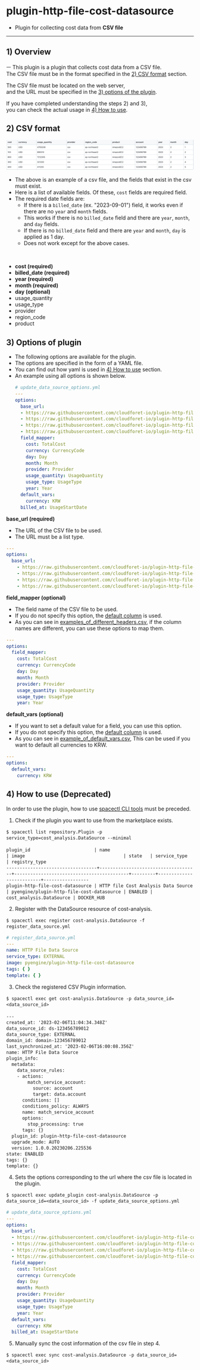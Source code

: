 # plugin-http-file-cost-datasource

* Plugin for collecting cost data from **CSV file**

---

## 1) Overview
ㅡ
This plugin is a plugin that collects cost data from a CSV file.  
The CSV file must be in the format specified in the [2) CSV format](#2-csv-format) section.  

The CSV file must be located on the web server,  
and the URL must be specified in the [3) options of the plugin](#3-options-of-plugin).  

If you have completed understanding the steps 2) and 3),  
you can check the actual usage in [4) How to use](#4-how-to-use).

## 2) CSV format

![img.png](examples/img.png)

* The above is an example of a csv file, and the fields that exist in the csv must exist.  
* Here is a list of available fields. Of these, `cost` fields are required field.  
* The required date fields are:  
  * If there is a `billed_date` (ex. "2023-09-01") field, it works even if there are no `year` and `month` fields.
  * This works if there is no `billed_date` field and there are `year`, `month`, and `day` fields.
  * If there is no `billed_date` field and there are `year` and `month`, `day` is applied as 1 day.
  * Does not work except for the above cases.

<br>

* **cost (required)**
* **billed_date (required)**
* **year (required)**
* **month (required)**
* **day (optional)**
* usage_quantity
* usage_type
* provider
* region_code
* product

## 3) Options of plugin

* The following options are available for the plugin.
* The options are specified in the form of a YAML file.
* You can find out how yaml is used in [4) How to use](#4-how-to-use) section.
* An example using all options is shown below.
  ```yaml
  # update_data_source_options.yml
  ---
  options:
    base_url:
    - https://raw.githubusercontent.com/cloudforet-io/plugin-http-file-cost-datasource/master/examples/cost_example.csv
    - https://raw.githubusercontent.com/cloudforet-io/plugin-http-file-cost-datasource/master/examples/custom_cost_example.csv
    - https://raw.githubusercontent.com/cloudforet-io/plugin-http-file-cost-datasource/master/examples/example_with_billed_at.csv
    - https://raw.githubusercontent.com/cloudforet-io/plugin-http-file-cost-datasource/master/examples/examples_of_different_headers.csv
    field_mapper:
      cost: TotalCost
      currency: CurrencyCode
      day: Day
      month: Month
      provider: Provider
      usage_quantity: UsageQuantity
      usage_type: UsageType
      year: Year
    default_vars:
      currency: KRW
    billed_at: UsageStartDate
  ```

**base_url (required)**

* The URL of the CSV file to be used.
* The URL must be a list type.

```yaml
---
options:
  base_url:
    - https://raw.githubusercontent.com/cloudforet-io/plugin-http-file-cost-datasource/master/examples/cost_example.csv
    - https://raw.githubusercontent.com/cloudforet-io/plugin-http-file-cost-datasource/master/examples/custom_cost_example.csv
    - https://raw.githubusercontent.com/cloudforet-io/plugin-http-file-cost-datasource/master/examples/example_with_billed_at.csv
    - https://raw.githubusercontent.com/cloudforet-io/plugin-http-file-cost-datasource/master/examples/examples_of_different_headers.csv
```

**field_mapper (optional)**

* The field name of the CSV file to be used.
* If you do not specify this option, the [default column](#2-csv-format) is used.
* As you can see in [examples_of_different_headers.csv](examples/examples_of_different_headers.csv), if the column names
  are different, you can use these options to map them.

```yaml
---
options:
  field_mapper:
    cost: TotalCost
    currency: CurrencyCode
    day: Day
    month: Month
    provider: Provider
    usage_quantity: UsageQuantity
    usage_type: UsageType
    year: Year
```

**default_vars (optional)**

* If you want to set a default value for a field, you can use this option.
* If you do not specify this option, the [default column](#2-csv-format) is used.
* As you can see in [example_of_default_vars.csv](examples/example_of_default_vars.csv), This can be used if you want to
  default all currencies to KRW.

```yaml
---
options:
  default_vars:
    currency: KRW
```

## 4) How to use (Deprecated)

In order to use the plugin, how to use [spacectl CLI tools](https://github.com/cloudforet-io/spacectl) must be preceded.

1. Check if the plugin you want to use from the marketplace exists.

```shell
$ spacectl list repository.Plugin -p service_type=cost_analysis.DataSource --minimal

plugin_id                        | name                                | image                                     | state   | service_type             | registry_type
----------------------------------+-------------------------------------+-------------------------------------------+---------+--------------------------+-----------------
plugin-http-file-cost-datasource | HTTP file Cost Analysis Data Source | pyengine/plugin-http-file-cost-datasource | ENABLED | cost_analysis.DataSource | DOCKER_HUB
```

2. Register with the DataSource resource of cost-analysis.

```shell
$ spacectl exec register cost-analysis.DataSource -f register_data_source.yml
```

```yaml
# register_data_source.yml
---
name: HTTP File Data Source
service_type: EXTERNAL
image: pyengine/plugin-http-file-cost-datasource
tags: { }
template: { }
```

3. Check the registered CSV Plugin information.

```shell
$ spacectl exec get cost-analysis.DataSource -p data_source_id=<data_source_id>

---
created_at: '2023-02-06T11:04:34.348Z'
data_source_id: ds-123456789012
data_source_type: EXTERNAL
domain_id: domain-123456789012
last_synchronized_at: '2023-02-06T16:00:08.356Z'
name: HTTP File Data Source
plugin_info:
  metadata:
    data_source_rules:
    - actions:
        match_service_account:
          source: account
          target: data.account
      conditions: []
      conditions_policy: ALWAYS
      name: match_service_account
      options:
        stop_processing: true
      tags: {}
  plugin_id: plugin-http-file-cost-datasource
  upgrade_mode: AUTO
  version: 1.0.0.20230206.225536
state: ENABLED
tags: {}
template: {}
```

4. Sets the options corresponding to the url where the csv file is located in the plugin.

```shell
$ spacectl exec update_plugin cost-analysis.DataSource -p data_source_id=<data_source_id> -f update_data_source_options.yml
```

```yaml
# update_data_source_options.yml
---
options:
  base_url:
  - https://raw.githubusercontent.com/cloudforet-io/plugin-http-file-cost-datasource/master/examples/cost_example.csv
  - https://raw.githubusercontent.com/cloudforet-io/plugin-http-file-cost-datasource/master/examples/custom_cost_example.csv
  - https://raw.githubusercontent.com/cloudforet-io/plugin-http-file-cost-datasource/master/examples/example_with_billed_at.csv
  - https://raw.githubusercontent.com/cloudforet-io/plugin-http-file-cost-datasource/master/examples/examples_of_different_headers.csv
  field_mapper:
    cost: TotalCost
    currency: CurrencyCode
    day: Day
    month: Month
    provider: Provider
    usage_quantity: UsageQuantity
    usage_type: UsageType
    year: Year
  default_vars:
    currency: KRW
  billed_at: UsageStartDate
```

5. Manually sync the cost information of the csv file in step 4.

```shell
$ spacectl exec sync cost-analysis.DataSource -p data_source_id=<data_source_id>
```